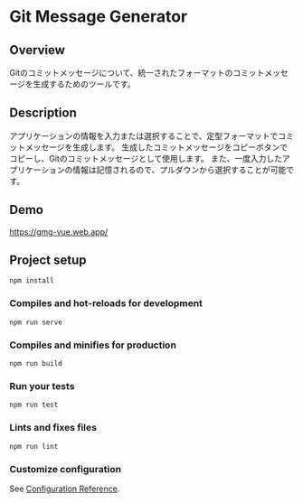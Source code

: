 # Git Message Generator

## Overview
Gitのコミットメッセージについて、統一されたフォーマットのコミットメッセージを生成するためのツールです。

## Description
アプリケーションの情報を入力または選択することで、定型フォーマットでコミットメッセージを生成します。
生成したコミットメッセージをコピーボタンでコピーし、Gitのコミットメッセージとして使用します。
また、一度入力したアプリケーションの情報は記憶されるので、プルダウンから選択することが可能です。

## Demo
https://gmg-vue.web.app/

## Project setup
```
npm install
```

### Compiles and hot-reloads for development
```
npm run serve
```

### Compiles and minifies for production
```
npm run build
```

### Run your tests
```
npm run test
```

### Lints and fixes files
```
npm run lint
```

### Customize configuration
See [Configuration Reference](https://cli.vuejs.org/config/).
